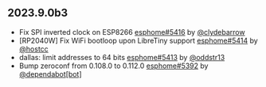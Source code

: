 ## 2023.9.0b3

- Fix SPI inverted clock on ESP8266 [esphome#5416](https://github.com/esphome/esphome/pull/5416) by [@clydebarrow](https://github.com/clydebarrow)
- [RP2040W] Fix WiFi bootloop upon LibreTiny support [esphome#5414](https://github.com/esphome/esphome/pull/5414) by [@hostcc](https://github.com/hostcc)
- dallas: limit addresses to 64 bits [esphome#5413](https://github.com/esphome/esphome/pull/5413) by [@oddstr13](https://github.com/oddstr13)
- Bump zeroconf from 0.108.0 to 0.112.0 [esphome#5392](https://github.com/esphome/esphome/pull/5392) by [@dependabot[bot]](https://github.com/apps/dependabot)

